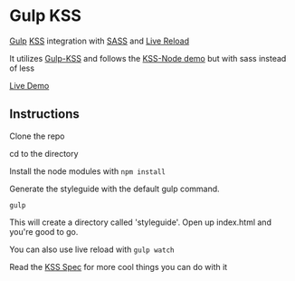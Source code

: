 # Gulp KSS

[Gulp](http://gulpjs.com/) [KSS](http://warpspire.com/kss/) integration with [SASS](http://sass-lang.com/) and [Live Reload](http://livereload.com/)

It utilizes [Gulp-KSS](https://github.com/philj/gulp-kss) and follows the [KSS-Node demo](https://github.com/hughsk/kss-node) but with sass instead of less

[Live Demo](http://azanebrain.github.io/gulp-kss/)

## Instructions

Clone the repo

cd to the directory

Install the node modules with `npm install`

Generate the styleguide with the default gulp command.

`gulp`

This will create a directory called 'styleguide'. Open up index.html and you're good to go.

You can also use live reload with `gulp watch`

Read the [KSS Spec](https://github.com/kneath/kss/blob/master/SPEC.md) for more cool things you can do with it